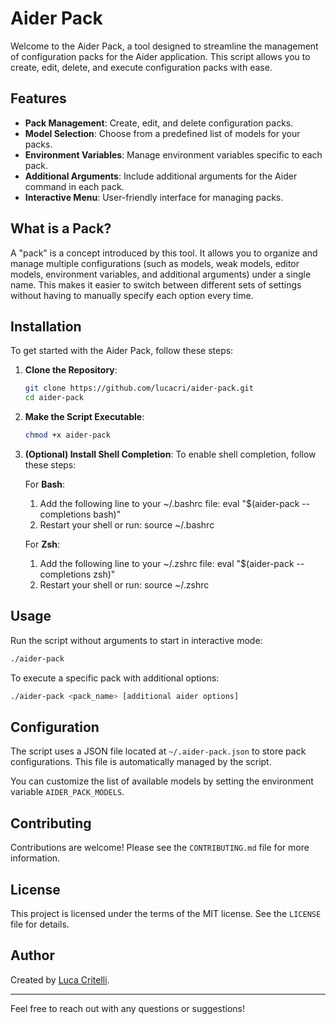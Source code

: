 # Aider Pack

Welcome to the Aider Pack, a tool designed to streamline the management of configuration packs for the Aider application. This script allows you to create, edit, delete, and execute configuration packs with ease.

## Features

- **Pack Management**: Create, edit, and delete configuration packs.
- **Model Selection**: Choose from a predefined list of models for your packs.
- **Environment Variables**: Manage environment variables specific to each pack.
- **Additional Arguments**: Include additional arguments for the Aider command in each pack.
- **Interactive Menu**: User-friendly interface for managing packs.

## What is a Pack?

A "pack" is a concept introduced by this tool. It allows you to organize and manage multiple configurations (such as models, weak models, editor models, environment variables, and additional arguments) under a single name. This makes it easier to switch between different sets of settings without having to manually specify each option every time.

## Installation

To get started with the Aider Pack, follow these steps:

1. **Clone the Repository**:

   ```bash
   git clone https://github.com/lucacri/aider-pack.git
   cd aider-pack
   ```

2. **Make the Script Executable**:

   ```bash
   chmod +x aider-pack
   ```

3. **(Optional) Install Shell Completion**:
   To enable shell completion, follow these steps:

   For **Bash**:
   1. Add the following line to your ~/.bashrc file:
      eval "$(aider-pack --completions bash)"
   2. Restart your shell or run:
      source ~/.bashrc

   For **Zsh**:
   1. Add the following line to your ~/.zshrc file:
      eval "$(aider-pack --completions zsh)"
   2. Restart your shell or run:
      source ~/.zshrc

## Usage

Run the script without arguments to start in interactive mode:

```bash
./aider-pack
```

To execute a specific pack with additional options:

```bash
./aider-pack <pack_name> [additional aider options]
```

## Configuration

The script uses a JSON file located at `~/.aider-pack.json` to store pack configurations. This file is automatically managed by the script.

You can customize the list of available models by setting the environment variable `AIDER_PACK_MODELS`.

## Contributing

Contributions are welcome! Please see the `CONTRIBUTING.md` file for more information.

## License

This project is licensed under the terms of the MIT license. See the `LICENSE` file for details.

## Author

Created by [Luca Critelli](https://github.com/lucacri).

---

Feel free to reach out with any questions or suggestions!
